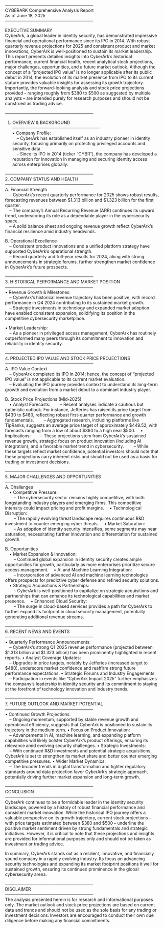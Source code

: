 ─────────────────────────────  
CYBERARK Comprehensive Analysis Report  
As of June 18, 2025  
─────────────────────────────  

EXECUTIVE SUMMARY  
CyberArk, a global leader in identity security, has demonstrated impressive financial and operational performance since its IPO in 2014. With robust quarterly revenue projections for 2025 and consistent product and market innovations, CyberArk is well-positioned to sustain its market leadership. This report presents detailed insights into CyberArk’s historical performance, current financial health, recent analytical stock projections, major challenges, opportunities, and a future market outlook. Although the concept of a “projected IPO value” is no longer applicable after its public debut in 2014, the evolution of its market presence from IPO to its current stature provides valuable insights for assessing its growth trajectory. Importantly, the forward-looking analysis and stock price projections provided – ranging roughly from $380 to $500 as suggested by multiple analysts – are intended purely for research purposes and should not be construed as trading advice.

─────────────────────────────  
1. OVERVIEW & BACKGROUND  
─────────────────────────────  
• Company Profile:  
 – CyberArk has established itself as an industry pioneer in identity security, focusing primarily on protecting privileged accounts and sensitive data.  
 – Since its IPO in 2014 (ticker “CYBR”), the company has developed a reputation for innovation in managing and securing identity access across enterprises globally.  

─────────────────────────────  
2. COMPANY STATUS AND HEALTH  
─────────────────────────────  
A. Financial Strength  
 – CyberArk’s recent quarterly performance for 2025 shows robust results, forecasting revenues between $1.313 billion and $1.323 billion for the first quarter.  
 – The company’s Annual Recurring Revenue (ARR) continues its upward trend, underscoring its role as a dependable player in the cybersecurity space.  
 – A solid balance sheet and ongoing revenue growth reflect CyberArk’s financial resilience amid industry headwinds.

B. Operational Excellence  
 – Consistent product innovations and a unified platform strategy have supported CyberArk’s operational strength.  
 – Record quarterly and full-year results for 2024, along with strong announcements in strategic forums, further strengthen market confidence in CyberArk’s future prospects.

─────────────────────────────  
3. HISTORICAL PERFORMANCE AND MARKET POSITION  
─────────────────────────────  
• Revenue Growth & Milestones:  
 – CyberArk’s historical revenue trajectory has been positive, with record performance in Q4 2024 contributing to its sustained market growth.  
 – Strategic investments in technology and expanded market adoption have enabled consistent expansion, solidifying its position in the competitive cybersecurity marketplace.

• Market Leadership:  
 – As a pioneer in privileged access management, CyberArk has routinely outperformed many peers through its commitment to innovation and reliability in identity security.

─────────────────────────────  
4. PROJECTED IPO VALUE AND STOCK PRICE PROJECTIONS  
─────────────────────────────  
A. IPO Value Context  
 – CyberArk completed its IPO in 2014; hence, the concept of “projected IPO value” is not applicable to its current market evaluation.  
 – Evaluating the IPO journey provides context to understand its long-term growth and evolution from a market debut to a dominant industry player.

B. Stock Price Projections (Mid-2025)  
 • Analyst Forecasts:
  – Recent analyses indicate a cautious but optimistic outlook. For instance, Jefferies has raised its price target from $430 to $480, reflecting robust first-quarter performance and growth fundamentals.
  – Aggregated research, including platforms like TipRanks, suggests an average price target of approximately $449.52, with forecasts ranging from a low of about $380 to a high near $500.
 • Implications:
  – These projections stem from CyberArk’s sustained revenue growth, strategic focus on product innovation (including AI integration), and a favorable market trend in cybersecurity.
  – While these targets reflect market confidence, potential investors should note that these projections carry inherent risks and should not be used as a basis for trading or investment decisions.

─────────────────────────────  
5. MAJOR CHALLENGES AND OPPORTUNITIES  
─────────────────────────────  
A. Challenges  
 • Competitive Pressure:  
  – The cybersecurity sector remains highly competitive, with both longstanding industry players and emerging firms. This competitive intensity could impact pricing and profit margins.
 • Technological Disruption:  
  – The rapidly evolving threat landscape requires continuous R&D investment to counter emerging cyber threats.
 • Market Saturation:  
  – As adoption of identity security intensifies, some segments may near saturation, necessitating further innovation and differentiation for sustained growth.

B. Opportunities  
 • Market Expansion & Innovation:  
  – Continued global expansion in identity security creates ample opportunities for growth, particularly as more enterprises prioritize secure access management.
 • AI and Machine Learning Integration:  
  – Incorporation of advanced AI and machine learning technologies offers prospects for predictive cyber defense and refined security solutions.
 • Strategic Acquisitions & Partnerships:  
  – CyberArk is well-positioned to capitalize on strategic acquisitions and partnerships that can enhance its technological capabilities and market presence.
 • Enhanced Cloud Security:  
  – The surge in cloud-based services provides a path for CyberArk to further expand its footprint in cloud security management, potentially generating additional revenue streams.

─────────────────────────────  
6. RECENT NEWS AND EVENTS  
─────────────────────────────  
• Quarterly Performance Announcements:  
 – CyberArk’s strong Q1 2025 revenue performance (projected between $1.313 billion and $1.323 billion) has been prominently highlighted in recent reports.
• Analyst Coverage Updates:  
 – Upgrades in price targets, notably by Jefferies (increased target to $480), underscore market confidence and reaffirm strong future performance expectations.
• Strategic Forums and Industry Engagements:  
 – Participation in events like “CyberArk Impact 2025” further emphasizes the company’s leadership in identity security and its commitment to staying at the forefront of technology innovation and industry trends.

─────────────────────────────  
7. FUTURE OUTLOOK AND MARKET POTENTIAL  
─────────────────────────────  
• Continued Growth Projections:  
 – Ongoing momentum, supported by stable revenue growth and operational efficiency, suggests that CyberArk is positioned to sustain its trajectory in the medium term.
• Focus on Product Innovation:  
 – Advancements in AI, machine learning, and expanding platform capabilities will likely bolster CyberArk’s product offerings, ensuring its relevance amid evolving security challenges.
• Strategic Investments:  
 – With continued R&D investments and potential strategic acquisitions, CyberArk is set to strengthen its market share and better counter emerging competitive pressures.
• Wider Market Dynamics:  
 – The broader trends in digital transformation and tighter regulatory standards around data protection favor CyberArk’s strategic approach, potentially driving further market expansion and long-term growth.

─────────────────────────────  
CONCLUSION  
─────────────────────────────  
CyberArk continues to be a formidable leader in the identity security landscape, powered by a history of robust financial performance and consistent market innovation. While the historical IPO journey offers a valuable perspective on its growth trajectory, current stock projections – with price targets estimated between $380 and $500 – underline the positive market sentiment driven by strong fundamentals and strategic initiatives. However, it is critical to note that these projections and insights are provided for informational purposes only and should not be taken as investment or trading advice.

In summary, CyberArk stands out as a resilient, innovative, and financially sound company in a rapidly evolving industry. Its focus on advancing security technologies and expanding its market footprint positions it well for sustained growth, ensuring its continued prominence in the global cybersecurity arena. 

─────────────────────────────  
DISCLAIMER  
─────────────────────────────  
The analysis presented herein is for research and informational purposes only. The market outlook and stock price projections are based on current data and trends and should not be used as the sole basis for any trading or investment decisions. Investors are encouraged to conduct their own due diligence before making any financial commitments.